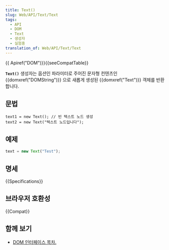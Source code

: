 ```yaml
---
title: Text()
slug: Web/API/Text/Text
tags:
  - API
  - DOM
  - Text
  - 생성자
  - 실험중
translation_of: Web/API/Text/Text
---
```

{{ Apiref("DOM")}}{{seeCompatTable}}

**`Text()`** 생성자는 옵션인 파라미터로 주어진 문자형 컨텐츠인 {{domxref("DOMString")}} 으로 새롭게 생성된 {{domxref("Text")}} 객체를 반환합니다.

## 문법

    text1 = new Text(); // 빈 텍스트 노드 생성
    text2 = new Text("텍스트 노드입니다");

## 예제

```js
text = new Text("Test");
```

## 명세

{{Specifications}}

## 브라우저 호환성

{{Compat}}

## 함께 보기

- [DOM 인터페이스 목차.](/ko/docs/Gecko_DOM_Reference "/en-US/docs/DOM/DOM_Reference")
